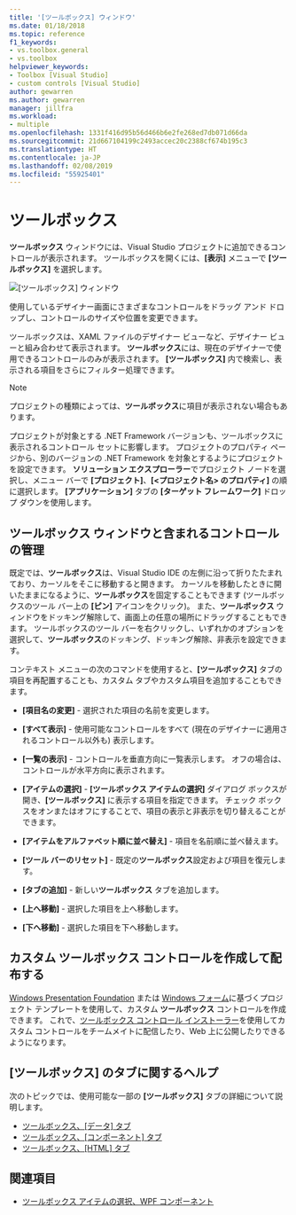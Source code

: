 ```yaml
---
title: '[ツールボックス] ウィンドウ'
ms.date: 01/18/2018
ms.topic: reference
f1_keywords:
- vs.toolbox.general
- vs.toolbox
helpviewer_keywords:
- Toolbox [Visual Studio]
- custom controls [Visual Studio]
author: gewarren
ms.author: gewarren
manager: jillfra
ms.workload:
- multiple
ms.openlocfilehash: 1331f416d95b56d466b6e2fe268ed7db071d66da
ms.sourcegitcommit: 21d667104199c2493accec20c2388cf674b195c3
ms.translationtype: HT
ms.contentlocale: ja-JP
ms.lasthandoff: 02/08/2019
ms.locfileid: "55925401"
---
```

# <a name="toolbox"></a>ツールボックス

**ツールボックス** ウィンドウには、Visual Studio プロジェクトに追加できるコントロールが表示されます。 ツールボックスを開くには、**[表示]** メニューで **[ツールボックス]** を選択します。

![[ツールボックス] ウィンドウ](media/toolbox.png)

使用しているデザイナー画面にさまざまなコントロールをドラッグ アンド ドロップし、コントロールのサイズや位置を変更できます。

ツールボックスは、XAML ファイルのデザイナー ビューなど、デザイナー ビューと組み合わせて表示されます。 **ツールボックス**には、現在のデザイナーで使用できるコントロールのみが表示されます。 **[ツールボックス]** 内で検索し、表示される項目をさらにフィルター処理できます。

> [!NOTE]
> プロジェクトの種類によっては、**ツールボックス**に項目が表示されない場合もあります。

プロジェクトが対象とする .NET Framework バージョンも、ツールボックスに表示されるコントロール セットに影響します。 プロジェクトのプロパティ ページから、別のバージョンの .NET Framework を対象とするようにプロジェクトを設定できます。 **ソリューション エクスプローラー**でプロジェクト ノードを選択し、メニュー バーで **[プロジェクト]**、**[<プロジェクト名> のプロパティ]** の順に選択します。 **[アプリケーション]** タブの **[ターゲット フレームワーク]** ドロップ ダウンを使用します。

## <a name="manage-the-toolbox-window-and-its-controls"></a>ツールボックス ウィンドウと含まれるコントロールの管理

既定では、**ツールボックス**は、Visual Studio IDE の左側に沿って折りたたまれており、カーソルをそこに移動すると開きます。 カーソルを移動したときに開いたままになるように、**ツールボックス**を固定することもできます (ツールボックスのツール バー上の **[ピン]** アイコンをクリック)。 また、**ツールボックス** ウィンドウをドッキング解除して、画面上の任意の場所にドラッグすることもできます。 ツールボックスのツール バーを右クリックし、いずれかのオプションを選択して、**ツールボックス**のドッキング、ドッキング解除、非表示を設定できます。

コンテキスト メニューの次のコマンドを使用すると、**[ツールボックス]** タブの項目を再配置することも、カスタム タブやカスタム項目を追加することもできます。

- **[項目名の変更]** - 選択された項目の名前を変更します。

- **[すべて表示]** - 使用可能なコントロールをすべて (現在のデザイナーに適用されるコントロール以外も) 表示します。

- **[一覧の表示]** - コントロールを垂直方向に一覧表示します。 オフの場合は、コントロールが水平方向に表示されます。

- **[アイテムの選択]** - **[ツールボックス アイテムの選択]** ダイアログ ボックスが開き、**[ツールボックス]** に表示する項目を指定できます。 チェック ボックスをオンまたはオフにすることで、項目の表示と非表示を切り替えることができます。

- **[アイテムをアルファベット順に並べ替え]** - 項目を名前順に並べ替えます。

- **[ツール バーのリセット]** - 既定の**ツールボックス**設定および項目を復元します。

- **[タブの追加]** - 新しい**ツールボックス** タブを追加します。

- **[上へ移動]** - 選択した項目を上へ移動します。

- **[下へ移動]** - 選択した項目を下へ移動します。

## <a name="create-and-distribute-custom-toolbox-controls"></a>カスタム ツールボックス コントロールを作成して配布する

[Windows Presentation Foundation](../../extensibility/creating-a-wpf-toolbox-control.md) または [Windows フォーム](../../extensibility/creating-a-windows-forms-toolbox-control.md)に基づくプロジェクト テンプレートを使用して、カスタム **ツールボックス** コントロールを作成できます。 これで、[ツールボックス コントロール インストーラー](http://download.microsoft.com/download/8/3/6/836657BD-9CCB-4ED4-B9D2-FB769473B284/TCI_whitepaper.docx)を使用してカスタム コントロールをチームメイトに配信したり、Web 上に公開したりできるようになります。

## <a name="help-on-toolbox-tabs"></a>[ツールボックス] のタブに関するヘルプ

次のトピックでは、使用可能な一部の **[ツールボックス]** タブの詳細について説明します。

- [ツールボックス、[データ] タブ](../../ide/reference/toolbox-data-tab.md)
- [ツールボックス、[コンポーネント] タブ](../../ide/reference/toolbox-components-tab.md)
- [ツールボックス、[HTML] タブ](../../ide/reference/toolbox-html-tab.md)

## <a name="see-also"></a>関連項目

- [ツールボックス アイテムの選択、WPF コンポーネント](choose-toolbox-items-wpf-components.md)